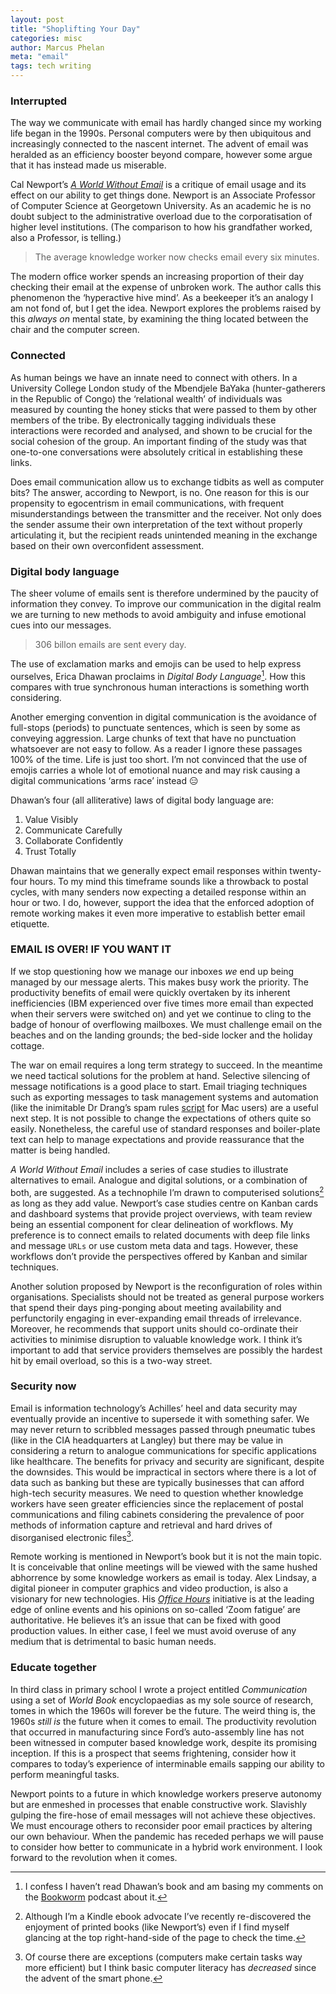 ```yaml
---
layout: post
title: "Shoplifting Your Day"
categories: misc
author: Marcus Phelan
meta: "email"
tags: tech writing
---
```


###  Interrupted
The way we communicate with email has hardly changed since my working life began in the 1990s. Personal computers were by then ubiquitous and increasingly connected to the nascent internet. The advent of email was heralded as an efficiency booster beyond compare, however some argue that it has instead made us miserable.

Cal Newport’s [_A World Without Email_](https://www.amazon.co.uk/World-Without-Email-Reimagining-Overload/dp/0241341418/) is a critique of email usage and its effect on our ability to get things done. Newport is an Associate Professor of Computer Science at Georgetown University. As an academic he is no doubt subject to the administrative overload due to the corporatisation of higher level institutions. (The comparison to how his grandfather worked, also a Professor, is telling.)  


>The average knowledge worker now checks email every six minutes.

The modern office worker spends an increasing proportion of their day checking their email at the expense of unbroken work. The author calls this phenomenon the ‘hyperactive hive mind’. As a beekeeper it’s an analogy I am not fond of, but I get the idea. Newport explores the problems raised by this *always on* mental state, by examining the thing located between the chair and the computer screen.

### Connected
As human beings we have an innate need to connect with others. In a University College London study of the Mbendjele BaYaka (hunter-gatherers in the Republic of Congo) the ‘relational wealth’ of individuals was measured by counting the honey sticks that were passed to them by other members of the tribe. By electronically tagging individuals these interactions were recorded and analysed, and shown to be crucial for the social cohesion of the group. An important finding of the study was that one-to-one conversations were absolutely critical in establishing these links.

Does email communication allow us to exchange tidbits as well as computer bits? The answer, according to Newport, is no. One reason for this is our propensity to egocentrism in email communications, with frequent misunderstandings between the transmitter and the receiver. Not only does the sender assume their own interpretation of the text without properly articulating it, but the recipient reads unintended meaning in the exchange based on their own overconfident assessment.

### Digital body language
The sheer volume of emails sent is therefore undermined by the paucity of information they convey. To improve our communication in the digital realm we are turning to new methods to avoid ambiguity and infuse emotional cues into our messages.  

>306 billon emails are sent every day. 

 The use of exclamation marks and emojis can be used to help express ourselves, Erica Dhawan proclaims in _Digital Body Language_[^1]. How this compares with true synchronous human interactions is something worth considering. 

[^1]: I confess I haven’t read Dhawan’s book and am basing my comments on the [Bookworm](https://bookworm.fm/) podcast about it.
 
 Another emerging convention in digital communication is the avoidance of full-stops (periods) to punctuate sentences, which is seen by some as conveying aggression. Large chunks of text that have no punctuation whatsoever are not easy to follow. As a reader I ignore these passages 100% of the time. Life is just too short. I’m not convinced that the use of emojis carries a whole lot of emotional nuance and may risk causing a digital communications ‘arms race’ instead :expressionless: 
 
 Dhawan’s four (all alliterative) laws of digital body language are:
 
 1. Value Visibly
 2. Communicate Carefully 
 3. Collaborate Confidently 
 4. Trust Totally
 
Dhawan maintains that we generally expect email responses within twenty-four hours. To my mind this timeframe sounds like a throwback to postal cycles, with many senders now expecting a detailed response within an hour or two. I do, however, support the idea that the enforced adoption of remote working makes it even more imperative to establish better email etiquette.

### EMAIL IS OVER! IF YOU WANT IT
If we stop questioning how we manage our inboxes *we* end up being managed by our message alerts. This makes busy work the priority. The productivity benefits of email were quickly overtaken by its inherent inefficiencies (IBM experienced over five times more email than expected when their servers were switched on) and yet we continue to cling to the badge of honour of overflowing mailboxes. We must challenge email on the beaches and on the landing grounds; the bed-side locker and the holiday cottage.   

The war on email requires a long term strategy to succeed. In the meantime we need tactical solutions for the problem at hand. Selective silencing of message notifications is a good place to start. Email triaging techniques such as exporting messages to task management systems and automation (like the inimitable Dr Drang’s spam rules [script](https://leancrew.com/all-this/2021/06/hey-i-sped-up-apple-mail-rules/) for Mac users) are a useful next step. It is not possible to change the expectations of others quite so easily. Nonetheless, the careful use of standard responses and boiler-plate text can help to manage expectations and provide reassurance that the matter is being handled.

_A World Without Email_ includes a series of case studies to illustrate alternatives to email. Analogue and digital solutions, or a combination of both, are suggested. As a technophile I’m drawn to computerised solutions[^2] as long as they add value. Newport’s case studies centre on Kanban cards and dashboard systems that provide project overviews, with team review being an essential component for clear delineation of workflows. My preference is to connect emails to related documents with deep file links and message `URLs` or use custom meta data and tags. However, these workflows don’t provide the perspectives offered by Kanban and similar techniques.

[^2]: Although I’m a Kindle ebook advocate I’ve recently re-discovered the enjoyment of printed books (like Newport’s) even if I find myself glancing at the top right-hand-side of the page to check the time.

Another solution proposed by Newport is the reconfiguration of roles within organisations. Specialists should not be treated as general purpose workers that spend their days ping-ponging about meeting availability and perfunctorily engaging in ever-expanding email threads of irrelevance. Moreover, he recommends that support units should co-ordinate their activities to minimise disruption to valuable knowledge work. I think it’s important to add that service providers themselves are possibly the hardest hit by email overload, so this is a two-way street.


### Security now
Email is information technology’s Achilles’ heel and data security may eventually provide an incentive to supersede it with something safer. We may never return to scribbled messages passed through pneumatic tubes (like in the CIA headquarters at Langley) but there may be value in considering a return to analogue communications for specific applications like healthcare. The benefits for privacy and security are significant, despite the downsides. This would be impractical in sectors where there is a lot of data such as banking but these are typically businesses that can afford high-tech security measures. We need to question whether knowledge workers have seen greater efficiencies since the replacement of postal communications and filing cabinets considering the prevalence of poor methods of information capture and retrieval and hard drives of disorganised electronic files[^3].

[^3]: Of course there are exceptions (computers make certain tasks way more efficient) but I think basic computer literacy has *decreased* since the advent of the smart phone.

Remote working is mentioned in Newport’s book but it is not the main topic. It is conceivable that online meetings will be viewed with the same hushed abhorrence by some knowledge workers as email is today. Alex Lindsay, a digital pioneer in computer graphics and video production, is also a visionary for new technologies. His _[Office Hours](https://www.youtube.com/playlist?list=PLV63HKu9eq2O5BsnB-01ih4oYYDINQfzP)_ initiative is at the leading edge of online events and his opinions on so-called ‘Zoom fatigue’ are authoritative. He believes it’s an issue that can be fixed with good production values. In either case, I feel we must avoid overuse of any medium that is detrimental to basic human needs.

### Educate together 
In third class in primary school I wrote a project entitled *Communication* using a set of *World Book* encyclopaedias as my sole source of research, tomes in which the 1960s will forever be the future. The weird thing is, the 1960s *still is* the future when it comes to email. The productivity revolution that occurred in manufacturing since Ford’s auto-assembly line has not been witnessed in computer based knowledge work, despite its promising inception. If this is a prospect that seems frightening, consider how it compares to today’s experience of interminable emails sapping our ability to perform meaningful tasks. 

Newport points to a future in which knowledge workers preserve autonomy but are enmeshed in processes that enable constructive work. Slavishly gulping the fire-hose of email messages will not achieve these objectives. We must encourage others to reconsider poor email practices by altering our own behaviour. When the pandemic has receded perhaps we will pause to consider how better to communicate in a hybrid work environment. I look forward to the revolution when it comes.


 
